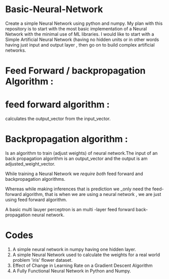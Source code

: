 # Basic-Neural-Network
Create a simple Neural Network using python and numpy.
My plan with this repository is to start with the most basic implementation of a Neural Network with the minimal use of ML libraries. I would like to start with a Simple Artificial Neural Network (having no hidden units or in other words having just input and output layer , then go on to build complex artificial networks.

# Feed Forward / backpropagation Algorithm :

# feed forward algorithm :
calculates the output_vector from the input_vector.

# Backpropagation algorithm : 
Is an algorithm to train (adjust weights) of neural network.The input of an back propagation algorithm is an output_vector and the output is am adjusted_weight_vector.

While training a Neural Network we _require both_ feed forward and backpropagation algorithms.

Whereas while making inferences that is prediction we _only need the feed-forward algorithm, that is when we are using a 
neural network , we are just using  feed forward algorithm.

A basic multi lauyer perceptron is an multi -layer feed forward back-propagation neural network.

# Codes
1. A simple neural network in numpy having one hidden layer.
2. A simple Neural Network used to calculate the weights for a real world problem 'iris' flower dataset.
3. Effect of Change in Learning Rate on a Gradient Descent Algorithm
4. A Fully Functional Neural Network in Python and Numpy.


